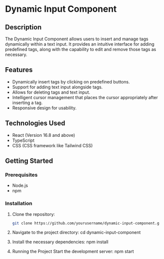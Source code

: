 # Dynamic Input Component

## Description

The Dynamic Input Component allows users to insert and manage tags dynamically within a text input. It provides an intuitive interface for adding predefined tags, along with the capability to edit and remove those tags as necessary.

## Features

- Dynamically insert tags by clicking on predefined buttons.
- Support for adding text input alongside tags.
- Allows for deleting tags and text input.
- Intelligent cursor management that places the cursor appropriately after inserting a tag.
- Responsive design for usability.

## Technologies Used

- React (Version 16.8 and above)
- TypeScript
- CSS (CSS framework like Tailwind CSS)

## Getting Started

### Prerequisites

- Node.js
- npm

### Installation

1. Clone the repository:

   ```bash
   git clone https://github.com/yourusername/dynamic-input-component.git
   ```

2. Navigate to the project directory:
   cd dynamic-input-component

3. Install the necessary dependencies:
   npm install

4. Running the Project
   Start the development server:
   npm start
